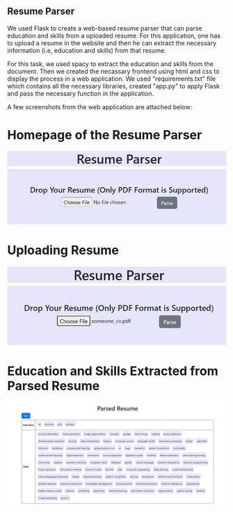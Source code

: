 ## Resume Parser

We used Flask to create a web-based resume parser that can parse education and skills from a uploaded resume. For this application, one has to upload a resume in the website and then he can extract the necessary information (i.e, education and skills) from that resume.

For this task, we used spacy to extract the education and skills from the document. Then we created the necassary frontend using html and css to display the process in a web application. We used "requirements.txt" file which contains all the necessary libraries, created "app.py" to apply Flask and pass the necessary function in the application.

A few screenshots from the web application are attached below:

# Homepage of the Resume Parser
![Home Page](https://github.com/aimanlameesa/Natural-Language-Processing/blob/main/Assignments/Resume%20Parser/images/homepage.png)

# Uploading Resume
![Uploading Resume ](https://github.com/aimanlameesa/Natural-Language-Processing/blob/main/Assignments/Resume%20Parser/images/upload.png)

# Education and Skills Extracted from Parsed Resume
![Result Page after parsing Resume](https://github.com/aimanlameesa/Natural-Language-Processing/blob/main/Assignments/Resume%20Parser/images/parsed_resume.png)
